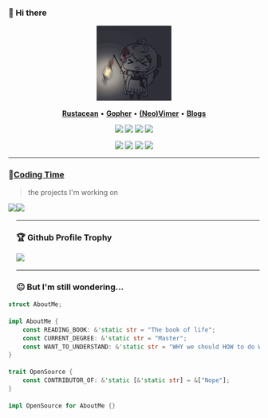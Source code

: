<!--
**younger-1/younger-1** is a ✨ _special_ ✨ repository because its `README.md` (this file) appears on your GitHub profile.

- 🔭 I’m currently working on ...
- 🌱 I’m currently learning ...
- 👯 I’m looking to collaborate on ...
- 🤔 I’m looking for help with ...
- 💬 Ask me about ...
- 📫 How to reach me: ...
- 😄 Pronouns: ...
- ⚡ Fun fact: ...

![Repo Card](https://github-readme-stats.vercel.app/api/pin/?username=younger-1&repo=topological-value-in-graph)

![My stats](https://github-readme-stats.vercel.app/api?username=younger-1&show_icons=true&icon_color=CE1D2D&text_color=718096&bg_color=ffffff&hide_title=true)

Awesome githuber
- https://github.com/Youngermaster/Youngermaster
- https://github.com/hylerrix/hylerrix
- https://github.com/Xunzhuo/Xunzhuo
- https://github.com/elianiva/elianiva
- https://github.com/glepnir/glepnir
- https://github.com/kkiyama117/kkiyama117
- https://github.com/changkun/changkun
- https://github.com/yangwenmai/yangwenmai
- https://github.com/NTBBloodbath/NTBBloodbath
- https://github.com/dhruvasagar/dhruvasagar
- https://github.com/Light-City//Light-City
-->

### 👋 Hi there

<div align="center">
    <img height="150" src="images/rock-rock-rock.gif" alt="gif with funny random cat say thank you." />
</div>

<p align="center">
    <b><a href="https://www.rust-lang.org/">Rustacean</a></b>
    •
    <b><a href="https://github.com/golang/go">Gopher</a></b>
    •
    <b><a href="https://github.com/neovim/neovim">(Neo)Vimer</a></b>
    •
    <b><a href="https://younger-1.github.io/fastpages/">Blogs</a></b>
    <!-- •<b><a href="7650421@qq.com">Email</a></b> -->
    <!-- •<b><a href="https://www.paypal.me/younger">Sponsor</a></b> -->
</p>

<p align="center">
    <img src="https://img.shields.io/badge/rust-%23DEA584.svg?&style=for-the-badge&logo=rust&logoColor=white"/>
    <img src="https://img.shields.io/badge/go-%2300ADD8.svg?&style=for-the-badge&logo=go&logoColor=white" />
    <img src="https://img.shields.io/badge/lua-%232C2D72.svg?&style=for-the-badge&logo=lua&logoColor=white"/>
    <img src="https://img.shields.io/badge/typescript%20-%23007ACC.svg?&style=for-the-badge&logo=typescript&logoColor=white"/>
</p>

<p align="center">
    <img src="https://img.shields.io/badge/neovim-%2357A143.svg?&style=for-the-badge&logo=neovim&logoColor=white"/>
    <img src="https://img.shields.io/badge/arch-%231793d1.svg?&style=for-the-badge&logo=arch-linux&logoColor=white"/>
    <img src="https://img.shields.io/badge/win10-%23008080.svg?&style=for-the-badge&logo=windows&logoColor=white"/>
    <img src="https://img.shields.io/badge/wt-%234d4d4d.svg?&style=for-the-badge&logo=windows-terminal&logoColor=white"/>
</p>



---



### 🌠[Coding Time](https://wakatime.com/@Younger)
> the projects I'm working on
<!-- 
![My stats](https://github-readme-stats.vercel.app/api?username=younger-1&theme=calm&show_icons=true)
![Top Langs](https://github-readme-stats.vercel.app/api/top-langs/?username=younger-1&hide=html,css,Jupyter+Notebook,ruby,javascript&theme=calm&langs_count=6)
-->

<div>
    <img height="165" align="left" src="https://github-readme-stats.vercel.app/api?username=younger-1&theme=calm&show_icons=true" />
    <img src="https://github-readme-stats.vercel.app/api/top-langs/?username=younger-1&hide=html,css,Jupyter+Notebook,ruby,javascript&theme=calm&langs_count=6&layout=compact" />
</div>


---

### 🏆 Github Profile Trophy
<img src="https://github-profile-trophy.vercel.app/?username=younger-1&column=8"/>


<!-- 
[![](https://raw.githubusercontent.com/younger-1/younger-1/master/profile-summary-card-output/monokai/0-profile-details.svg)](https://github.com/vn7n24fzkq/github-profile-summary-cards)
[![](https://raw.githubusercontent.com/kkiyama117/kkiyama117/master/profile-summary-card-output/monokai/1-repos-per-language.svg)](https://github.com/vn7n24fzkq/github-profile-summary-cards)
[![](https://raw.githubusercontent.com/kkiyama117/kkiyama117/master/profile-summary-card-output/monokai/2-most-commit-language.svg)](https://github.com/vn7n24fzkq/github-profile-summary-cards)
[![](https://raw.githubusercontent.com/kkiyama117/kkiyama117/master/profile-summary-card-output/monokai/3-stats.svg)](https://github.com/vn7n24fzkq/github-profile-summary-cards)
 -->

---

### 😐 But I'm still wondering...

```rust
struct AboutMe;

impl AboutMe {
    const READING_BOOK: &'static str = "The book of life";
    const CURRENT_DEGREE: &'static str = "Master";
    const WANT_TO_UNDERSTAND: &'static str = "WHY we should HOW to do WHAT";
}

trait OpenSource {
    const CONTRIBUTOR_OF: &'static [&'static str] = &["Nope"];
}

impl OpenSource for AboutMe {}
```


